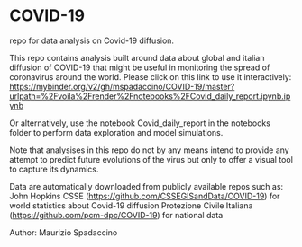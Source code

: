 # COVID-19
repo for data analysis on Covid-19 diffusion.

This repo contains analysis built around data about global and italian diffusion of COVID-19 that might be useful in monitoring the spread of coronavirus around the world.
Please click on this link to use it interactively:
https://mybinder.org/v2/gh/mspadaccino/COVID-19/master?urlpath=%2Fvoila%2Frender%2Fnotebooks%2FCovid_daily_report.ipynb.ipynb

Or alternatively, use the notebook Covid_daily_report in the notebooks folder to perform data exploration and model simulations.

Note that analysises in this repo do not by any means intend to provide any attempt to predict future evolutions of the virus but only to offer a visual tool to capture its dynamics.

Data are automatically downloaded from publicly available repos such as:
John Hopkins CSSE (https://github.com/CSSEGISandData/COVID-19) for world statistics about Covid-19 diffusion
Protezione Civile Italiana (https://github.com/pcm-dpc/COVID-19) for national data

Author:
Maurizio Spadaccino
